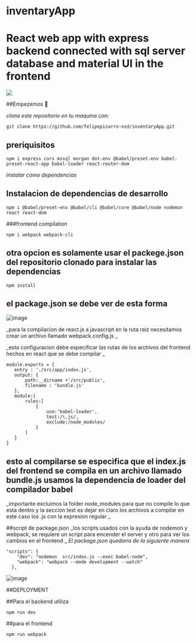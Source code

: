 # inventaryApp
# React web app with express backend connected with sql server database and material UI in the frontend

 
![](https://img.shields.io/badge/download-1K-brightgreen.svg)

##Empezemos 🚀

_clona este repositorio en tu maquina con:_

```
git clone https://github.com/felipepizarro-osd/inventaryApp.git
```
## preriquisitos 
```
npm i express cors mssql morgan dot-env @babel/preset-env babel-preset-react-app babel-loader react-router-dom 
```
_instalar como dependencias_

## Instalacion de dependencias de desarrollo
```
npm i @babel/preset-env @babel/cli @babel/core @babel/node nodemon react react-dom 
```
###frontend compilation 
```
npm i webpack webpack-cli
```
## otra opcion es solamente usar el packege.json del repositorio clonado para instalar las dependencias
```
npm install 
```
## el package.json se debe ver de esta forma 
![image](https://user-images.githubusercontent.com/66143232/169660243-3fc88510-2480-4ff0-b763-5cf4e3b17bf7.png)

_para la compilacion de react.js a javascript en la ruta raiz necesitamos crear un archivo llamado webpack.config.js _

_esta configuracion debe especificar las rutas de los archivos del frontend hechos en react que se debe compilar _
 
 ```
 module.exports = { 
    entry : './src/app/index.js',
    output: {
        path:__dirname +'/src/public',
        filename : 'bundle.js'
    },
    module:{
        rules:[
            {
                use:'babel-loader',
                test:/\.js/,
                exclude:/node_modules/
            }
        ]
    }
}
 ```
 ## esto al compilarse se especifica que el index.js del frontend se compila en un archivo llamado bundle.js usamos la dependencia de loader del compilador babel 
 _importante excluimos la folder node_modules para que no compile lo que esta dentro y la seccion test es dejar en claro los archivos a compilar en este caso los .js con la expresion regular _
 
 ##script de package.json
_los scripts usados con la ayuda de nodemon y webpack, se requiere un script para encender el server y otro para ver los cambios en el frontend _
_El package.json quedaria de la siguiente manera_

```
"scripts": {
    "dev": "nodemon  src/index.js --exec babel-node",
    "webpack": "webpack --mode development --watch"
  },
```

![image](https://user-images.githubusercontent.com/66143232/169660695-52dd43ff-a390-4896-b11c-291c334bfa25.png)

##DEPLOYMENT

##Para el backend utiliza
```
npm run dev
```

##para el frontend
```
npm run webpack
```
